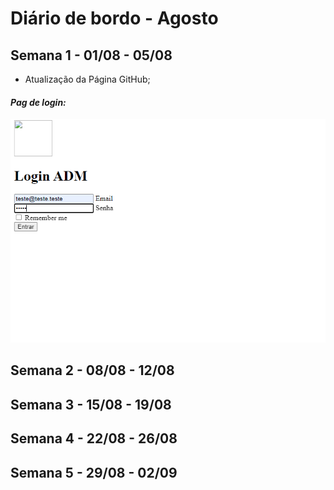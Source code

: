 # Diário de bordo - Agosto



## Semana 1 - 01/08 - 05/08
- Atualização da Página GitHub;

#### *Pag de login:*
![equipe de desenvolvimento](imagens/PrintLogins.jpg)


## Semana 2 - 08/08 - 12/08


## Semana 3 - 15/08 - 19/08


## Semana 4 - 22/08 - 26/08



## Semana 5 - 29/08 - 02/09


